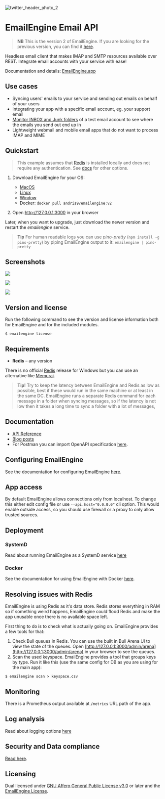 ![twitter_header_photo_2](https://user-images.githubusercontent.com/132242/127487204-e27c980b-04b5-448c-b92f-e692fbefc1c5.png)

# EmailEngine Email API

> **NB** This is the version 2 of EmailEngine. If you are looking for the previous version, you can find it [here](https://github.com/postalsys/emailengine/tree/v1).

Headless email client that makes IMAP and SMTP resources available over REST. Integrate email accounts with your service with ease!

Documentation and details: [EmailEngine.app](https://emailengine.app/)

## Use cases

-   Syncing users' emails to your service and sending out emails on behalf of your users
-   Integrating your app with a specific email account, eg. your support email
-   [Monitor INBOX and Junk folders](https://docs.emailengine.app/measuging-inbox-spam-placement/) of a test email account to see where the emails you send out end up in
-   Lightweight webmail and mobile email apps that do not want to process IMAP and MIME

## Quickstart

> This example assumes that [Redis](https://redis.io/) is installed locally and does not require any authentication. See [docs](https://emailengine.app/configuration#redis) for other options.

1. Download EmailEngine for your OS:

    - [MacOS](https://github.com/postalsys/emailengine/releases/latest/download/emailengine.pkg)
    - [Linux](https://github.com/postalsys/emailengine/releases/latest/download/emailengine.tar.gz)
    - [Window](https://github.com/postalsys/emailengine/releases/latest/download/emailengine.exe)
    - Docker: `docker pull andris9/emailengine:v2`

2. Open http://127.0.0.1:3000 in your browser

Later, when you want to upgrade, just download the newer version and restart the _emailengine_ service.

> **Tip** For human readable logs you can use _pino-pretty_ (`npm install -g pino-pretty`) by piping EmailEngine output to it: `emailengine | pino-pretty`

## Screenshots

![](https://cldup.com/dC_4_suWrh.png)

![](https://cldup.com/KibGXRw8Mm.png)

![](https://cldup.com/mCxzWWjcLL.png)

## Version and license

Run the following command to see the version and license information both for EmailEngine and for the included modules.

```
$ emailengine license
```

## Requirements

-   **Redis** – any version

There is no official [Redis](https://redis.io/) release for Windows but you can use an alternative like [Memurai](https://www.memurai.com/).

> **Tip!** Try to keep the latency between EmailEngine and Redis as low as possible, best if these would run in the same machine or at least in the same DC. EmailEngine runs a separate Redis command for each message in a folder when syncing messages, so if the latency is not low then it takes a long time to sync a folder with a lot of messages,

## Documentation

-   [API Reference](https://api.emailengine.app/)
-   [Blog posts](https://docs.emailengine.app/tag/email-engine/)
-   For Postman you can import OpenAPI specification [here](https://api.emailengine.app/swagger.json).

## Configuring EmailEngine

See the documentation for configuring EmailEngine [here](https://emailengine.app/configuration).

## App access

By default EmailEngine allows connections only from localhost. To change this either edit config file or use `--api.host="0.0.0.0"` cli option. This would enable outside access, so you should use firewall or a proxy to only allow trusted sources.

## Deployment

### SystemD

Read about running EmailEngine as a SystemD service [here](https://emailengine.app/system-d-service)

### Docker

See the documentation for using EmailEngine with Docker [here](https://emailengine.app/docker).

## Resolving issues with Redis

EmailEngine is using Redis as it's data store. Redis stores everything in RAM so if something weird happens, EmailEngine could flood Redis and make the app unusable once there is no available space left.

First thing to do is to check what is actually going on. EmailEngine provides a few tools for that:

1. Check Bull queues in Redis. You can use the built in Bull Arena UI to view the state of the queues. Open [http://127.0.0.1:3000/admin/arena](http://127.0.0.1:3000/admin/arena) in your browser to see the queues.
2. Scan the used keyspace. EmailEngine provides a tool that groups keys by type. Run it like this (use the same config for DB as you are using for the main app):

```
$ emailengine scan > keyspace.csv
```

## Monitoring

There is a Prometheus output available at `/metrics` URL path of the app.

## Log analysis

Read about logging options [here](https://emailengine.app/logging)

## Security and Data compliance

[Read here](https://docs.emailengine.app/data-compliance/).

## Licensing

Dual licensed under [GNU Affero General Public License v3.0](./LICENSE.txt) or later and the [EmailEngine License](./LICENSE_EMAILENGINE.txt).
